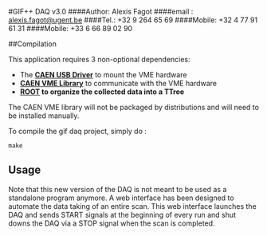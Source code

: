 #GIF++ DAQ v3.0
####Author: Alexis Fagot
####email : alexis.fagot@ugent.be
####Tel.: +32 9 264 65 69
####Mobile: +32 4 77 91 61 31
####Mobile: +33 6 66 89 02 90

##Compilation

This application requires 3 non-optional dependencies:

* The **[CAEN USB Driver](http://www.caen.it/csite/CaenProd.jsp?idmod=417&parent=11)** to mount the VME hardware
* **[CAEN VME Library](http://www.caen.it/csite/CaenProd.jsp?idmod=689&parent=38)** to communicate with the VME hardware
* **[ROOT](https://root.cern.ch/downloading-root) to organize the collected data into a TTree**

The CAEN VME library will not be packaged by distributions and will need to be installed manually.

To compile the gif daq project, simply do :

    make

## Usage

Note that this new version of the DAQ is not meant to be used as a standalone program anymore.
A web interface has been designed to automate the data taking of an entire scan. This web interface launches the DAQ and sends START signals at the beginning of every run and shut downs the DAQ via a STOP signal when the scan is completed.

